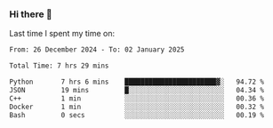 ### Hi there 👋

<!--
**Grav1tum/Grav1tum** is a ✨ _special_ ✨ repository because its `README.md` (this file) appears on your GitHub profile.

Here are some ideas to get you started:

- 🔭 I’m currently working on ...
- 🌱 I’m currently learning ...
- 👯 I’m looking to collaborate on ...
- 🤔 I’m looking for help with ...
- 💬 Ask me about ...
- 📫 How to reach me: ...
- 😄 Pronouns: ...
- ⚡ Fun fact: ...
-->
Last time I spent my time on:
<!--START_SECTION:waka-->

```txt
From: 26 December 2024 - To: 02 January 2025

Total Time: 7 hrs 29 mins

Python       7 hrs 6 mins    ███████████████████████▓░   94.72 %
JSON         19 mins         █░░░░░░░░░░░░░░░░░░░░░░░░   04.34 %
C++          1 min           ░░░░░░░░░░░░░░░░░░░░░░░░░   00.36 %
Docker       1 min           ░░░░░░░░░░░░░░░░░░░░░░░░░   00.32 %
Bash         0 secs          ░░░░░░░░░░░░░░░░░░░░░░░░░   00.19 %
```

<!--END_SECTION:waka-->
